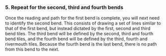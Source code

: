 ### 5. Repeat for the second, third and fourth bends

Once the reading and path for the first bend is complete, you will next need to identify the second bend.  This consists of drawing a set of lines similar to that of the first bend, but instead dictated by the first, second and third bend tiles.  The third bend will be defined by the second, third and fourth bend tiles, and the fourth bend will be defined by the third, fourth and rivermouth tiles.  Because the fourth bend is the last bend, there is no path from this bend to the next.
